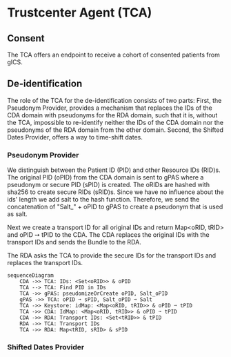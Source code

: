 # Trustcenter Agent (TCA)

## Consent

The TCA offers an endpoint to receive a cohort of consented patients from gICS.

## De-identification

The role of the TCA for the de-identification consists of two parts:
First, the Pseudonym Provider, provides a mechanism that replaces the IDs of the CDA domain with
pseudonyms for the RDA domain, such that it is, without the TCA, impossible to re-identify
neither the IDs of the CDA domain nor the pseudonyms of the RDA domain from the other domain.
Second, the Shifted Dates Provider, offers a way to time-shift dates.

### Pseudonym Provider

We distinguish between the Patient ID (PID) and other Resource IDs (RID)s.
The original PID (oPID) from the CDA domain is sent to gPAS where a pseudonym or secure PID (sPID)
is created.
The oRIDs are hashed with sha256 to create secure RIDs (sRID)s.
Since we have no influence about the ids' length we add salt to the hash function.
Therefore, we send the concatenation of "Salt_" + oPID to gPAS to create a pseudonym that is used as
salt.

Next we create a transport ID for all original IDs and return Map<oRID, tRID> and oPID ➙ tPID to
the CDA.
The CDA replaces the original IDs with the transport IDs and sends the Bundle to the RDA.

The RDA asks the TCA to provide the secure IDs for the transport IDs and replaces the transport IDs.

```mermaid
sequenceDiagram
    CDA ->> TCA: IDs: <Set<oRID>> & oPID
    TCA --> TCA: Find PID in IDs
    TCA ->> gPAS: pseudomizeOrCreate oPID, Salt_oPID
    gPAS ->> TCA: oPID ➙ sPID, Salt_oPID ➙ Salt
    TCA ->> Keystore: idMap: <Map<oRID, tRID>> & oPID ➙ tPID
    TCA ->> CDA: IdMap: <Map<oRID, tRID>> & oPID ➙ tPID
    CDA ->> RDA: Transport IDs: <Set<tRID>> & tPID
    RDA ->> TCA: Transport IDs
    TCA ->> RDA: Map<tRID, sRID> & sPID
```

### Shifted Dates Provider
